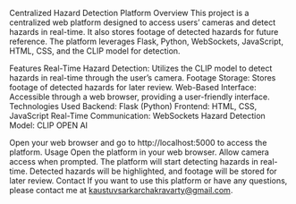 Centralized Hazard Detection Platform
Overview
This project is a centralized web platform designed to access users’ cameras and detect hazards in real-time. It also stores footage of detected hazards for future reference. The platform leverages Flask, Python, WebSockets, JavaScript, HTML, CSS, and the CLIP model for detection.

Features
Real-Time Hazard Detection: Utilizes the CLIP model to detect hazards in real-time through the user’s camera.
Footage Storage: Stores footage of detected hazards for later review.
Web-Based Interface: Accessible through a web browser, providing a user-friendly interface.
Technologies Used
Backend: Flask (Python)
Frontend: HTML, CSS, JavaScript
Real-Time Communication: WebSockets
Hazard Detection Model: CLIP OPEN AI

Open your web browser and go to http://localhost:5000 to access the platform.
Usage
Open the platform in your web browser.
Allow camera access when prompted.
The platform will start detecting hazards in real-time.
Detected hazards will be highlighted, and footage will be stored for later review.
Contact
If you want to use this platform or have any questions, please contact me at kaustuvsarkarchakravarty@gmail.com.
